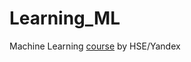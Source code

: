 # Learning_ML
Machine Learning [course](https://www.coursera.org/learn/vvedenie-mashinnoe-obuchenie) by HSE/Yandex
